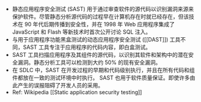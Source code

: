 - 静态应用程序安全测试 (SAST) 用于通过审查软件的源代码以识别漏洞来源来保护软件。尽管静态分析源代码的过程早在计算机存在时就已经存在，但该技术在 90 年代后期传播到安全性，并在 1998 年 Web 应用程序集成了 JavaScript 和 Flash 等新技术时首次公开讨论 SQL 注入。
- 与用于应用程序功能黑盒测试的动态应用程序安全测试 ([[DAST]]) 工具不同，SAST 工具专注于应用程序的代码内容，即白盒测试。
- SAST 工具扫描应用程序及其组件的源代码，以识别其软件和架构中的潜在安全漏洞。静态分析工具可以检测到大约 50% 的现有安全漏洞。
- 在 SDLC 中，SAST 在开发过程的早期和代码级别执行，并且在所有代码和组件都放在一致的测试环境中时执行。 SAST 也用于软件质量保证。即使许多由此产生的误报阻碍了开发人员的采用。
- Ref: Wikipedia [[Static application security testing]]